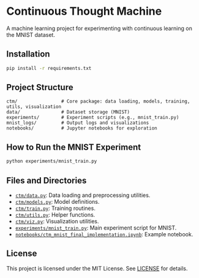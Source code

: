 # Continuous Thought Machine

A machine learning project for experimenting with continuous learning on the MNIST dataset.

## Installation

```sh
pip install -r requirements.txt
```

## Project Structure

```
ctm/                # Core package: data loading, models, training, utils, visualization
data/               # Dataset storage (MNIST)
experiments/        # Experiment scripts (e.g., mnist_train.py)
mnist_logs/         # Output logs and visualizations
notebooks/          # Jupyter notebooks for exploration
```

## How to Run the MNIST Experiment

```sh
python experiments/mnist_train.py
```

## Files and Directories

- [`ctm/data.py`](ctm/data.py): Data loading and preprocessing utilities.
- [`ctm/models.py`](ctm/models.py): Model definitions.
- [`ctm/train.py`](ctm/train.py): Training routines.
- [`ctm/utils.py`](ctm/utils.py): Helper functions.
- [`ctm/viz.py`](ctm/viz.py): Visualization utilities.
- [`experiments/mnist_train.py`](experiments/mnist_train.py): Main experiment script for MNIST.
- [`notebooks/ctm_mnist_final_implementation.ipynb`](notebooks/ctm_mnist_final_implementation.ipynb): Example notebook.

## License

This project is licensed under the MIT License. See [LICENSE](LICENSE) for details.